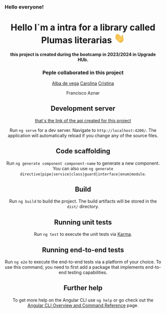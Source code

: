 ### Hello everyone! 

<div align="center">
<h1 align="center">Hello I`m a intra for a library called Plumas literarias <img width="35" src="https://github.com/1999AZZAR/1999AZZAR/blob/main/resources/img/waving.gif"></h1>
<h4 align="center"> this project is created during the bootcamp in 2023/2024 in Upgrade HUb.</h4>


<h3> Peple collaborated in this project</h3>
<a href="https://github.com/albadvg">Alba de vega</a>
<a href="https://github.com/CarolinaAlbanS">Carolina</a>
<a href="https://github.com/OhMyCris">Cristina</a>
<p>Francisco Aznar</p><a></a>






## Development server

<a href="https://github.com/CarolinaAlbanS/api_libros">that´s the link of the api created for this project</a>

Run `ng serve` for a dev server. Navigate to `http://localhost:4200/`. The application will automatically reload if you change any of the source files.

## Code scaffolding

Run `ng generate component component-name` to generate a new component. You can also use `ng generate directive|pipe|service|class|guard|interface|enum|module`.

## Build

Run `ng build` to build the project. The build artifacts will be stored in the `dist/` directory.

## Running unit tests

Run `ng test` to execute the unit tests via [Karma](https://karma-runner.github.io).

## Running end-to-end tests

Run `ng e2e` to execute the end-to-end tests via a platform of your choice. To use this command, you need to first add a package that implements end-to-end testing capabilities.

## Further help

To get more help on the Angular CLI use `ng help` or go check out the [Angular CLI Overview and Command Reference](https://angular.io/cli) page.
